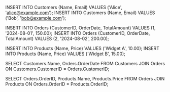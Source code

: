 INSERT INTO Customers (Name, Email) VALUES ('Alice', 'alice@example.com');
INSERT INTO Customers (Name, Email) VALUES ('Bob', 'bob@example.com');

INSERT INTO Orders (CustomerID, OrderDate, TotalAmount) VALUES (1, '2024-08-01', 150.00);
INSERT INTO Orders (CustomerID, OrderDate, TotalAmount) VALUES (2, '2024-08-02', 200.00);

INSERT INTO Products (Name, Price) VALUES ('Widget A', 10.00);
INSERT INTO Products (Name, Price) VALUES ('Widget B', 15.00);

SELECT Customers.Name, Orders.OrderDate
FROM Customers
JOIN Orders ON Customers.CustomerID = Orders.CustomerID;

SELECT Orders.OrderID, Products.Name, Products.Price
FROM Orders
JOIN Products ON Orders.OrderID = Products.OrderID;
